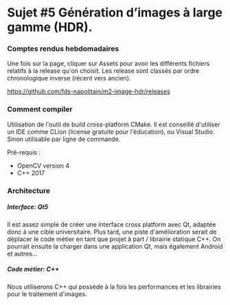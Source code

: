 # Sujet #5 Génération d’images à large gamme (HDR).

### Comptes rendus hebdomadaires

Une fois sur la page, cliquer sur Assets pour avoir les différents fichiers relatifs à la release qu'on choisit. 
Les release sont classés par ordre chronologique inverse (récent vers ancien).

https://github.com/fds-napolitain/m2-image-hdr/releases

### Comment compiler

Utilisation de l'outil de build cross-platform CMake.
Il est conseillé d'utiliser un IDE comme CLion (license gratuite pour l'éducation), ou Visual Studio.
Sinon utilisable par ligne de commande.

Pré-requis :
- OpenCV version 4
- C++ 2017

### Architecture

##### Interface: Qt5

Il est assez simple de créer une interface cross platform avec Qt, adaptée donc à une cible universitaire. Plus tard, une piste d'amélioration serait de déplacer le code métier en tant que projet
à part / librairie statique C++. On pourrait ensuite la charger dans une application Qt, mais également Android et autres...

##### Code métier: C++

Nous utiliserons C++ qui possède à la fois les performances et les librairies pour le traitement d'images.

